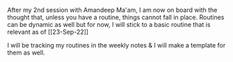 After my 2nd session with Amandeep Ma'am, I am now on board with the thought that, unless you have a routine, things cannot fall in place. Routines can be dynamic as well but for now, I will stick to a basic routine that is relevant as of [[23-Sep-22]]

I will be tracking my routines in the weekly notes & I will make a template for them as well.
